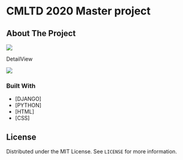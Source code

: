 # CMLTD 2020 Master project

<!-- ABOUT THE PROJECT -->

## About The Project

<img src="uploads/avatars/profile.gif">
<p>DetailView</p>
<img src="uploads/avatars/detailview.gif">

### Built With

- [DJANGO]
- [PYTHON]
- [HTML]
- [CSS]

<!-- LICENSE -->

## License

Distributed under the MIT License. See `LICENSE` for more information.
